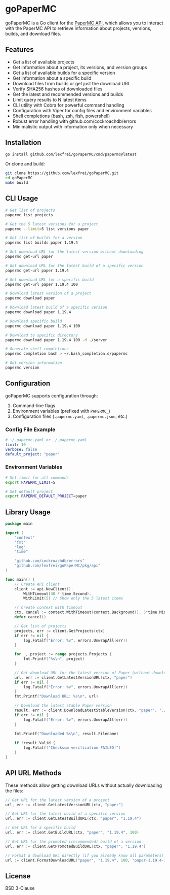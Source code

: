 # goPaperMC

goPaperMC is a Go client for the [PaperMC API](https://api.papermc.io), which allows you to interact with the PaperMC API to retrieve information about projects, versions, builds, and download files.

## Features

- Get a list of available projects
- Get information about a project, its versions, and version groups
- Get a list of available builds for a specific version
- Get information about a specific build
- Download files from builds or get just the download URL
- Verify SHA256 hashes of downloaded files
- Get the latest and recommended versions and builds
- Limit query results to N latest items
- CLI utility with Cobra for powerful command handling
- Configuration with Viper for config files and environment variables
- Shell completions (bash, zsh, fish, powershell)
- Robust error handling with github.com/cockroachdb/errors
- Minimalistic output with information only when necessary

## Installation

```bash
go install github.com/lexfrei/goPaperMC/cmd/papermc@latest
```

Or clone and build:

```bash
git clone https://github.com/lexfrei/goPaperMC.git
cd goPaperMC
make build
```

## CLI Usage

```bash
# Get list of projects
papermc list projects

# Get the 5 latest versions for a project
papermc --limit=5 list versions paper

# Get list of builds for a version
papermc list builds paper 1.19.4

# Get download URL for the latest version without downloading
papermc get-url paper

# Get download URL for the latest build of a specific version
papermc get-url paper 1.19.4

# Get download URL for a specific build
papermc get-url paper 1.19.4 100

# Download latest version of a project
papermc download paper

# Download latest build of a specific version
papermc download paper 1.19.4

# Download specific build
papermc download paper 1.19.4 100

# Download to specific directory
papermc download paper 1.19.4 100 -d ./server

# Generate shell completions
papermc completion bash > ~/.bash_completion.d/papermc

# Get version information
papermc version
```

## Configuration

goPaperMC supports configuration through:

1. Command-line flags
2. Environment variables (prefixed with `PAPERMC_`)
3. Configuration files (`.papermc.yaml`, `.papermc.json`, etc.)

### Config File Example

```yaml
# ~/.papermc.yaml or ./.papermc.yaml
limit: 10
verbose: false
default_project: "paper"
```

### Environment Variables

```bash
# Set limit for all commands
export PAPERMC_LIMIT=5

# Set default project
export PAPERMC_DEFAULT_PROJECT=paper
```

## Library Usage

```go
package main

import (
	"context"
	"fmt"
	"log"
	"time"

	"github.com/cockroachdb/errors"
	"github.com/lexfrei/goPaperMC/pkg/api"
)

func main() {
	// Create API client
	client := api.NewClient().
		WithTimeout(30 * time.Second).
		WithLimit(5) // Show only the 5 latest items

	// Create context with timeout
	ctx, cancel := context.WithTimeout(context.Background(), 5*time.Minute)
	defer cancel()

	// Get list of projects
	projects, err := client.GetProjects(ctx)
	if err != nil {
		log.Fatalf("Error: %v", errors.UnwrapAll(err))
	}

	for _, project := range projects.Projects {
		fmt.Printf("%s\n", project)
	}

	// Get download URL for the latest version of Paper (without downloading)
	url, err := client.GetLatestVersionURL(ctx, "paper")
	if err != nil {
		log.Fatalf("Error: %v", errors.UnwrapAll(err))
	}
	fmt.Printf("Download URL: %s\n", url)

	// Download the latest stable Paper version
	result, err := client.DownloadLatestStableVersion(ctx, "paper", "./server")
	if err != nil {
		log.Fatalf("Error: %v", errors.UnwrapAll(err))
	}

	fmt.Printf("Downloaded %s\n", result.Filename)
	
	if !result.Valid {
		log.Fatalf("Checksum verification FAILED!")
	}
}
```

## API URL Methods

These methods allow getting download URLs without actually downloading the files:

```go
// Get URL for the latest version of a project
url, err := client.GetLatestVersionURL(ctx, "paper")

// Get URL for the latest build of a specific version
url, err := client.GetLatestBuildURL(ctx, "paper", "1.19.4")

// Get URL for a specific build
url, err := client.GetBuildURL(ctx, "paper", "1.19.4", 100)

// Get URL for the promoted (recommended) build of a version
url, err := client.GetPromotedBuildURL(ctx, "paper", "1.19.4")

// Format a download URL directly (if you already know all parameters)
url := client.FormatDownloadURL("paper", "1.19.4", 100, "paper-1.19.4-100.jar")
```

## License

BSD 3-Clause
